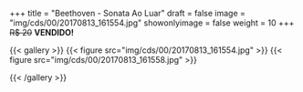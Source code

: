 +++
title = "Beethoven - Sonata Ao Luar"
draft = false
image = "img/cds/00/20170813_161554.jpg"
showonlyimage = false
weight = 10
+++
<span class="sold">~~R$ 20~~</span> **VENDIDO!**

<!--more-->


{{< gallery >}}
{{< figure src="img/cds/00/20170813_161554.jpg" >}}
{{< figure src="img/cds/00/20170813_161558.jpg" >}}

{{< /gallery >}}